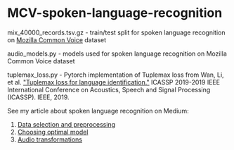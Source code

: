 # MCV-spoken-language-recognition

mix_40000_records.tsv.gz - train/test split for spoken language recognition on [Mozilla Common Voice](https://commonvoice.mozilla.org/en) dataset

audio_models.py - models used for spoken language recognition on Mozilla Common Voice dataset

tuplemax_loss.py - Pytorch implementation of Tuplemax loss from Wan, Li, et al. ["Tuplemax loss for language identification."](https://arxiv.org/abs/1811.12290) ICASSP 2019-2019 IEEE International Conference on Acoustics, Speech and Signal Processing (ICASSP). IEEE, 2019.

See my article about spoken language recognition on Medium:

1. [Data selection and preprocessing](https://towardsdatascience.com/spoken-language-recognition-on-mozilla-common-voice-part-i-3f5400bbbcd8)
2. [Choosing optimal model](https://towardsdatascience.com/spoken-language-recognition-on-mozilla-common-voice-part-ii-models-b32780ea1ee4)
3. [Audio transformations](https://towardsdatascience.com/spoken-language-recognition-on-mozilla-common-voice-audio-transformations-24d5ceaa832b)

